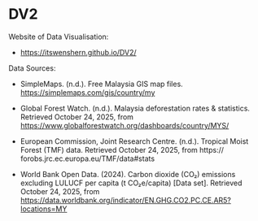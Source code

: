 # DV2

Website of Data Visualisation:

- https://itswenshern.github.io/DV2/

Data Sources:

- SimpleMaps. (n.d.). Free Malaysia GIS map files. https://simplemaps.com/gis/country/my

- Global Forest Watch. (n.d.). Malaysia deforestation rates & statistics. Retrieved October 24, 2025, from https://www.globalforestwatch.org/dashboards/country/MYS/
 
- European Commission, Joint Research Centre. (n.d.). Tropical Moist Forest (TMF) data. Retrieved October 24, 2025, from https:// forobs.jrc.ec.europa.eu/TMF/data#stats
 
- World Bank Open Data. (2024). Carbon dioxide (CO₂) emissions excluding LULUCF per capita (t CO₂e/capita) [Data set]. Retrieved October 24, 2025, from https://data.worldbank.org/indicator/EN.GHG.CO2.PC.CE.AR5?locations=MY
 
